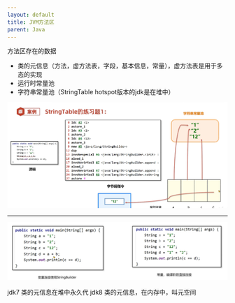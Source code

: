 ```yaml
---
layout: default
title: JVM方法区
parent: Java
---
```



方法区存在的数据
- 类的元信息（方法，虚方法表，字段，基本信息，常量），虚方法表是用于多态的实现
- 运行时常量池
- 字符串常量池（StringTable hotspot版本的jdk是在堆中）

![img.png](img/matesapce_string_table_add.png)

--- 

![img.png](img/matesapce_string_table_add1.png)

jdk7 类的元信息在堆中永久代
jdk8 类的元信息，在内存中，叫元空间

